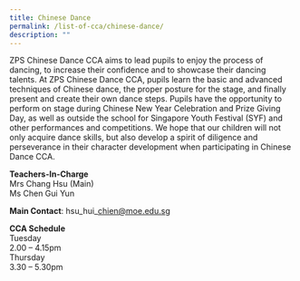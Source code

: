 ```yaml
---
title: Chinese Dance
permalink: /list-of-cca/chinese-dance/
description: ""
---
```

ZPS Chinese Dance CCA aims to lead pupils to enjoy the process of dancing, to increase their confidence and to showcase their dancing talents. At ZPS Chinese Dance CCA, pupils learn the basic and advanced techniques of Chinese dance, the proper posture for the stage, and finally present and create their own dance steps. Pupils have the opportunity to perform on stage during Chinese New Year Celebration and Prize Giving Day, as well as outside the school for Singapore Youth Festival (SYF) and other performances and competitions. We hope that our children will not only acquire dance skills, but also develop a spirit of diligence and perseverance in their character development when participating in Chinese Dance CCA.

**Teachers-In-Charge**
<br>Mrs Chang Hsu (Main)
<br>Ms Chen Gui Yun

**Main Contact**: hsu\_hui\_chien@moe.edu.sg

**CCA Schedule**
<br>Tuesday
<br>2.00 – 4.15pm
<br>Thursday
<br>3.30 – 5.30pm